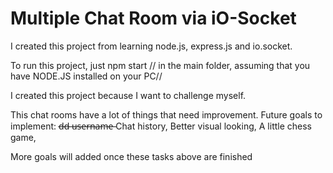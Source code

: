 # Multiple Chat Room via iO-Socket
I created this project from learning node.js, express.js and io.socket.

To run this project, just npm start // in the main folder, assuming that you have NODE.JS installed on your PC// 

I created this project because I want to challenge myself.

This chat rooms have a lot of things that need improvement.
Future goals to implement:
   d̶d̶ ̶u̶s̶e̶r̶n̶a̶m̶e̶
    Chat history,
    Better visual looking,
    A little chess game,

More goals will added once these tasks above are finished

